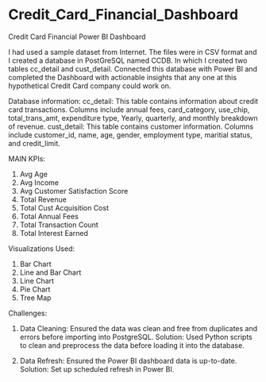 # Credit_Card_Financial_Dashboard
Credit Card Financial Power BI Dashboard

I had used a sample dataset from Internet. The files were in CSV format and I created a database in PostGreSQL named CCDB. In which I created two tables cc_detail and cust_detail. Connected this database with Power BI and completed the Dashboard with actionable insights that any one at this hypothetical Credit Card company could work on.

Database information:
cc_detail: This table contains information about credit card transactions. Columns include annual fees, card_category, use_chip, total_trans_amt, expenditure type, Yearly, quarterly, and monthly breakdown of revenue.
cust_detail: This table contains customer information. Columns include customer_id, name, age, gender, employment type, maritial status, and credit_limit. 

MAIN KPIs:
1. Avg Age
2. Avg Income
3. Avg Customer Satisfaction Score
4. Total Revenue
5. Total Cust Acquisition Cost
6. Total Annual Fees
7. Total Transaction Count
8. Total Interest Earned

Visualizations Used:
1. Bar Chart
2. Line and Bar Chart
3. Line Chart
4. Pie Chart
5. Tree Map

Challenges:
1. Data Cleaning: Ensured the data was clean and free from duplicates and errors before importing into PostgreSQL.
Solution: Used Python scripts to clean and preprocess the data before loading it into the database.

3. Data Refresh: Ensured the Power BI dashboard data is up-to-date.
Solution: Set up scheduled refresh in Power BI.
